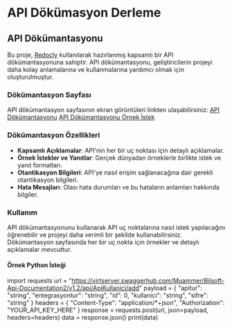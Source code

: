 # API Dökümasyon Derleme

## API Dökümantasyonu

Bu proje, [Redocly](https://redocly.com/) kullanılarak hazırlanmış kapsamlı bir API dökümantasyonuna sahiptir. API dökümantasyonu, geliştiricilerin projeyi daha kolay anlamalarına ve kullanmalarına yardımcı olmak için oluşturulmuştur.

### Dökümantasyon Sayfası

API dökümantasyon sayfasının ekran görüntüleri linkten ulaşabilirsiniz: 
[API Dökümantasyonu](https://i.hizliresim.com/dhagrdo.png)
[API Dökümantasyonu Örnek İstek](https://hizliresim.com/it2ta6p)

### Dökümantasyon Özellikleri

- **Kapsamlı Açıklamalar**: API'nin her bir uç noktası için detaylı açıklamalar.
- **Örnek İstekler ve Yanıtlar**: Gerçek dünyadan örneklerle birlikte istek ve yanıt formatları.
- **Otantikasyon Bilgileri**: API'ye nasıl erişim sağlanacağına dair gerekli otantikasyon bilgileri.
- **Hata Mesajları**: Olası hata durumları ve bu hataların anlamları hakkında bilgiler.

### Kullanım

API dökümantasyonunu kullanarak API uç noktalarına nasıl istek yapılacağını öğrenebilir ve projeyi daha verimli bir şekilde kullanabilirsiniz. Dökümantasyon sayfasında her bir uç nokta için örnekler ve detaylı açıklamalar mevcuttur.

#### Örnek Python İsteği
import requests
url = "https://virtserver.swaggerhub.com/Muammer/Bilsoft-Api-Documentation2/v1.2/api/ApiKullanici/add"
payload = {
  "apitur": "string",
  "entegrasyontur": "string",
  "id": 0,
  "kullanici": "string",
  "sifre": "string"
}
headers = {
  "Content-Type": "application/*+json",
  "Authorization": "YOUR_API_KEY_HERE"
}
response = requests.post(url, json=payload, headers=headers)
data = response.json()
print(data)
